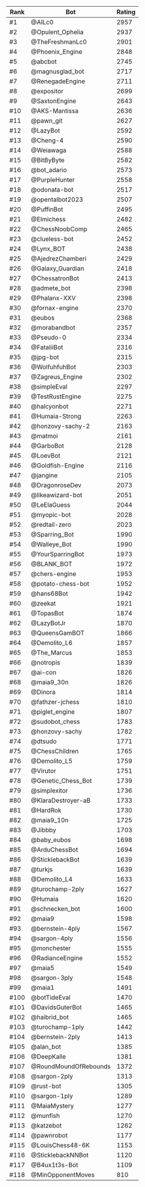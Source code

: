 Rank|Bot|Rating
---|---|---
#1|@AILc0|2957
#2|@Opulent_Ophelia|2937
#3|@TheFreshmanLc0|2901
#4|@Phoenix_Engine|2848
#5|@abcbot|2745
#6|@magnusglad_bot|2717
#7|@RenegadeEngine|2711
#8|@expositor|2699
#9|@SaxtonEngine|2643
#10|@AKS-Mantissa|2636
#11|@pawn_git|2627
#12|@LazyBot|2592
#13|@Cheng-4|2590
#14|@Weiawaga|2588
#15|@BitByByte|2582
#16|@bot_adario|2573
#17|@PurpleHunter|2558
#18|@odonata-bot|2517
#19|@opentalbot2023|2507
#20|@PuffinBot|2495
#21|@Elmichess|2482
#22|@ChessNoobComp|2465
#23|@clueless-bot|2452
#24|@Lynx_BOT|2438
#25|@AjedrezChamberi|2429
#26|@Galaxy_Guardian|2418
#27|@ChessatronBot|2413
#28|@admete_bot|2398
#29|@Phalanx-XXV|2398
#30|@fornax-engine|2370
#31|@eubos|2368
#32|@morabandbot|2357
#33|@Pseudo-0|2334
#34|@FataliiBot|2316
#35|@jpg-bot|2315
#36|@WolfuhfuhBot|2303
#37|@Zagreus_Engine|2302
#38|@simpleEval|2297
#39|@TestRustEngine|2275
#40|@halcyonbot|2271
#41|@Humaia-Strong|2263
#42|@honzovy-sachy-2|2163
#43|@matmoi|2161
#44|@GarboBot|2128
#45|@LoevBot|2121
#46|@Goldfish-Engine|2116
#47|@jangine|2105
#48|@DragonroseDev|2073
#49|@likeawizard-bot|2051
#50|@LeElaGuess|2044
#51|@myopic-bot|2028
#52|@redtail-zero|2023
#53|@Sparring_Bot|1990
#54|@Walleye_Bot|1990
#55|@YourSparringBot|1973
#56|@BLANK_BOT|1972
#57|@chers-engine|1953
#58|@potato-chess-bot|1952
#59|@hans68Bot|1942
#60|@zeekat|1921
#61|@TopasBot|1874
#62|@LazyBotJr|1870
#63|@QueensGamBOT|1866
#64|@Demolito_L6|1857
#65|@The_Marcus|1853
#66|@notropis|1839
#67|@ai-con|1826
#68|@maia9_30n|1826
#69|@Dinora|1814
#70|@fathzer-jchess|1810
#71|@piglet_engine|1807
#72|@sudobot_chess|1783
#73|@honzovy-sachy|1782
#74|@dtsudo|1771
#75|@ChessChildren|1765
#76|@Demolito_L5|1759
#77|@Virutor|1751
#78|@Genetic_Chess_Bot|1739
#79|@simplexitor|1736
#80|@KlaraDestroyer-aB|1733
#81|@HardRok|1730
#82|@maia9_10n|1725
#83|@Jibbby|1703
#84|@baby_eubos|1698
#85|@ArduChessBot|1694
#86|@SticklebackBot|1639
#87|@turkjs|1639
#88|@Demolito_L4|1633
#89|@turochamp-2ply|1627
#90|@Humaia|1620
#91|@schnecken_bot|1600
#92|@maia9|1598
#93|@bernstein-4ply|1567
#94|@sargon-4ply|1556
#95|@monchester|1555
#96|@RadianceEngine|1552
#97|@maia5|1549
#98|@sargon-3ply|1548
#99|@maia1|1491
#100|@botTideEval|1470
#101|@DavidsGuterBot|1465
#102|@haibrid_bot|1465
#103|@turochamp-1ply|1442
#104|@bernstein-2ply|1413
#105|@alan_bot|1385
#106|@DeepKalle|1381
#107|@RoundMoundOfRebounds|1372
#108|@sargon-2ply|1313
#109|@rust-bot|1305
#110|@sargon-1ply|1289
#111|@MaiaMystery|1277
#112|@munfish|1270
#113|@katzebot|1262
#114|@pawnrobot|1177
#115|@LouisChess48-6K|1153
#116|@SticklebackNNBot|1120
#117|@B4ux1t3s-Bot|1109
#118|@MinOpponentMoves|810
